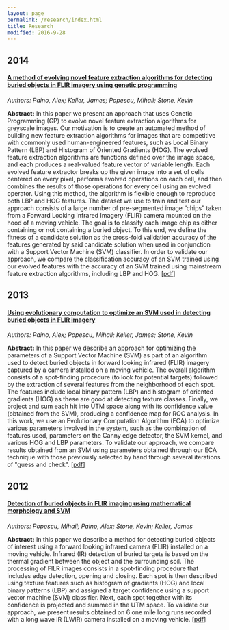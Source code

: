 ```yaml
---
layout: page
permalink: /research/index.html
title: Research
modified: 2016-9-28
---
```


2014
----

#### [A method of evolving novel feature extraction algorithms for detecting buried objects in FLIR imagery using genetic programming](http://spie.org/Publications/Proceedings/Paper/10.1117/12.2049950)

*Authors: Paino, Alex; Keller, James; Popescu, Mihail; Stone, Kevin*

__Abstract:__ In this paper we present an approach that uses Genetic Programming (GP) to evolve novel feature extraction algorithms for greyscale images. Our motivation is to create an automated method of building new feature extraction algorithms for images that are competitive with commonly used human-engineered features, such as Local Binary Pattern (LBP) and Histogram of Oriented Gradients (HOG). The evolved feature extraction algorithms are functions defined over the image space, and each produces a real-valued feature vector of variable length. Each evolved feature extractor breaks up the given image into a set of cells centered on every pixel, performs evolved operations on each cell, and then combines the results of those operations for every cell using an evolved operator. Using this method, the algorithm is flexible enough to reproduce both LBP and HOG features. The dataset we use to train and test our approach consists of a large number of pre-segmented image “chips” taken from a Forward Looking Infrared Imagery (FLIR) camera mounted on the hood of a moving vehicle. The goal is to classify each image chip as either containing or not containing a buried object. To this end, we define the fitness of a candidate solution as the cross-fold validation accuracy of the features generated by said candidate solution when used in conjunction with a Support Vector Machine (SVM) classifier. In order to validate our approach, we compare the classification accuracy of an SVM trained using our evolved features with the accuracy of an SVM trained using mainstream feature extraction algorithms, including LBP and HOG.
\[[pdf](/pdfs/SPIE2014_GFP_Paino.pdf)\]

2013
----

#### [Using evolutionary computation to optimize an SVM used in detecting buried objects in FLIR imagery](http://dx.doi.org/10.1117/12.2014774)

*Authors: Paino, Alex; Popescu, Mihail; Keller, James; Stone, Kevin*

__Abstract:__ In this paper we describe an approach for optimizing the parameters of a Support Vector Machine (SVM) as part of an algorithm used to detect buried objects in forward looking infrared (FLIR) imagery captured by a camera installed on a moving vehicle. The overall algorithm consists of a spot-finding procedure (to look for potential targets) followed by the extraction of several features from the neighborhood of each spot. The features include local binary pattern (LBP) and histogram of oriented gradients (HOG) as these are good at detecting texture classes. Finally, we project and sum each hit into UTM space along with its confidence value (obtained from the SVM), producing a confidence map for ROC analysis. In this work, we use an Evolutionary Computation Algorithm (ECA) to optimize various parameters involved in the system, such as the combination of features used, parameters on the Canny edge detector, the SVM kernel, and various HOG and LBP parameters. To validate our approach, we compare results obtained from an SVM using parameters obtained through our ECA technique with those previously selected by hand through several iterations of "guess and check".
\[[pdf](/pdfs/SPIE2013_8709-47ECAmanuscriptPainoFINAL.pdf)\]

2012
----

#### [Detection of buried objects in FLIR imaging using mathematical morphology and SVM](http://ieeexplore.ieee.org/stamp/stamp.jsp?tp=&arnumber=6291520&isnumber=6291498)

*Authors: Popescu, Mihail; Paino, Alex; Stone, Kevin; Keller, James*

__Abstract:__ In this paper we describe a method for detecting buried objects of interest using a forward looking infrared camera (FLIR) installed on a moving vehicle. Infrared (IR) detection of buried targets is based on the thermal gradient between the object and the surrounding soil. The processing of FILR images consists in a spot-finding procedure that includes edge detection, opening and closing. Each spot is then described using texture features such as histogram of gradients (HOG) and local binary patterns (LBP) and assigned a target confidence using a support vector machine (SVM) classifier. Next, each spot together with its confidence is projected and summed in the UTM space. To validate our approach, we present results obtained on 6 one mile long runs recorded with a long wave IR (LWIR) camera installed on a moving vehicle.
\[[pdf](/pdfs/flir_cisda2012_last.pdf)\]
